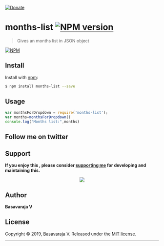 [![Donate](https://img.shields.io/badge/Donate-PayPal-green.svg)](https://www.paypal.me/rajdivya)
# months-list [![NPM version](https://img.shields.io/npm/v/months-list.svg?style=flat)](https://www.npmjs.com/package/months-list)

>  Gives an months list in JSON object

[![NPM](https://nodei.co/npm/months-list.svg?downloads=true&stars=true)](https://www.npmjs.com/package/months-list/)

## Install

Install with [npm](https://www.npmjs.com/):

```sh
$ npm install months-list --save
```

## Usage

```js
var monthsForDropdown = require('months-list');
var months=monthsForDropdown()
console.log("Months list:",months)

```
## Follow me on twitter
<p align="left">
  <a class="btn-floating btn-sm btn-tw" type="button" role="button" href="https://twitter.com/BasavarajaV2"><i class="fab fa-twitter"></i></a>
</p>

## Support

**If you enjoy this , please consider [supporting me](https://www.paypal.me/rajdivya/1500) for developing and maintaining this.**

<p align="center">
  <a href="https://www.paypal.me/rajdivya">
    <img src="https://www.paypalobjects.com/en_US/i/btn/btn_donate_LG.gif" />
  </a>
</p>

## Author

**Basavaraja V**
## License

Copyright © 2019, [Basavaraja V](https://github.com/BaSaVaRaJaV).
Released under the [MIT license](https://github.com/BaSaVaRaJaV/months-list/blob/master/LICENSE).
***
